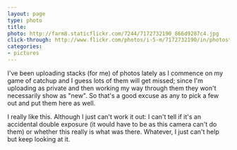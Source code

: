 ```yaml
---
layout: page
type: photo
title: 
photo: http://farm8.staticflickr.com/7244/7172732190_866d9287c4.jpg
click-through: http://www.flickr.com/photos/i-5-m/7172732190/in/photostream/
categories: 
- pictures
---
```

I've been uploading stacks (for me) of photos lately as I commence on my game of catchup and I guess lots of them will get missed; since I'm uploading as private and then working my way through them they won't necessarily show as "new". So that's a good excuse as any to pick a few out and put them here as well.

I really like this. Although I just can't work it out: I can't tell if it's an accidental double exposure (it would have to be as this camera can't do them) or whether this really is what was there. Whatever, I just can't help but keep looking at it. 

